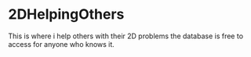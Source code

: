# 2DHelpingOthers
This is where i help others with their 2D problems the database is free to access for anyone who knows it.
